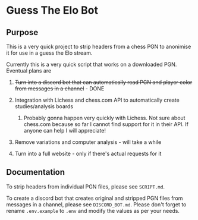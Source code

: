 # Guess The Elo Bot

## Purpose

This is a very quick project to strip headers from a chess PGN to anonimise it
for use in a guess the Elo stream.

Currently this is a very quick script that works on a downloaded PGN. Eventual
plans are

1. ~~Turn into a discord bot that can automatically read PGN and
player color from messages in a channel~~ - DONE

2. Integration with Lichess and chess.com API to automatically
create studies/analysis boards
    1. Probably gonna happen very quickly with Lichess.
       Not sure about chess.com because so far I cannot find support for it in
       their API. If anyone can help I will appreciate!

3. Remove variations and computer analysis - will take a while

4. Turn into a full website - only if there's actual requests for it

## Documentation

To strip headers from individual PGN files, please see `SCRIPT.md`.

To create a discord bot that creates original and stripped PGN files from
messages in a channel, please see `DISCORD_BOT.md`.
Please don't forget to rename `.env.example` to `.env` and modify the values
as per your needs.


